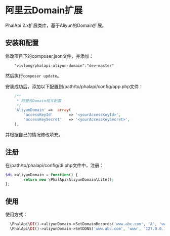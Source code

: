 # 阿里云Domain扩展
PhalApi 2.x扩展类库，基于Aliyun的Domain扩展。

## 安装和配置
修改项目下的composer.json文件，并添加：  
```
    "vivlong/phalapi-aliyun-domain":"dev-master"
```
然后执行```composer update```。  

安装成功后，添加以下配置到/path/to/phalapi/config/app.php文件：  
```php
    /**
     * 阿里云Domain相关配置
     */
    'AliyunDomain' =>  array(
        'accessKeyId'       => '<yourAccessKeyId>',
        'accessKeySecret'   => '<yourAccessKeySecret>',
    ),
```
并根据自己的情况修改填充。 

## 注册
在/path/to/phalapi/config/di.php文件中，注册：  
```php
$di->aliyunDomain = function() {
        return new \PhalApi\AliyunDomain\Lite();
};
```

## 使用
使用方式：
```php
  \PhalApi\DI()->aliyunDomain->SetDomainRecords('www.abc.com', 'A', 'www', '127.0.0.1');
  \PhalApi\DI()->aliyunDomain->SetDDNS('www.abc.com', 'www', '127.0.0.1');
```  

